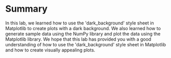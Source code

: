 # Summary

In this lab, we learned how to use the 'dark_background' style sheet in Matplotlib to create plots with a dark background. We also learned how to generate sample data using the NumPy library and plot the data using the Matplotlib library. We hope that this lab has provided you with a good understanding of how to use the 'dark_background' style sheet in Matplotlib and how to create visually appealing plots.
